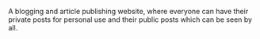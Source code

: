 A blogging and article publishing website, where everyone can have their private posts for personal use and their public posts which can be seen by all.
